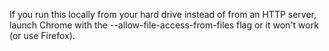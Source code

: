 If you run this locally from your hard drive instead of from an HTTP server, launch Chrome with the --allow-file-access-from-files flag or it won't work (or use Firefox).
